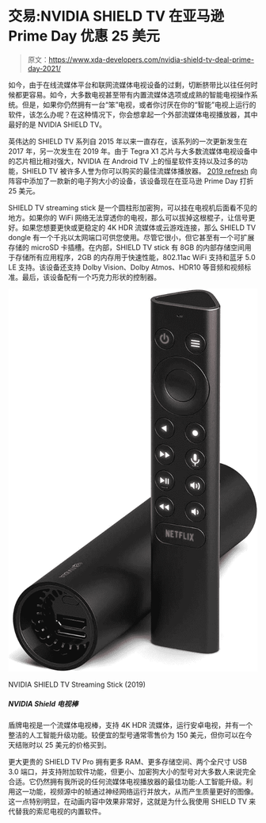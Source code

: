 # 交易:NVIDIA SHIELD TV 在亚马逊 Prime Day 优惠 25 美元

> 原文：<https://www.xda-developers.com/nvidia-shield-tv-deal-prime-day-2021/>

如今，由于在线流媒体平台和联网流媒体电视设备的过剩，切断脐带比以往任何时候都更容易。如今，大多数电视甚至带有内置流媒体选项或成熟的智能电视操作系统。但是，如果你仍然拥有一台“笨”电视，或者你讨厌在你的“智能”电视上运行的软件，该怎么办呢？在这种情况下，你会想拿起一个外部流媒体电视播放器，其中最好的是 NVIDIA SHIELD TV。

英伟达的 SHIELD TV 系列自 2015 年以来一直存在，该系列的一次更新发生在 2017 年，另一次发生在 2019 年。由于 Tegra X1 芯片与大多数流媒体电视设备中的芯片相比相对强大，NVIDIA 在 Android TV 上的恒星软件支持以及过多的功能，SHIELD TV 被许多人誉为你可以购买的最佳流媒体播放器。 [2019 refresh](https://www.xda-developers.com/nvidia-shield-tv-pro-shield-tv-stick-announced/) 向阵容中添加了一款新的电子狗大小的设备，该设备现在在亚马逊 Prime Day 打折 25 美元。

SHIELD TV streaming stick 是一个圆柱形加密狗，可以挂在电视机后面看不见的地方。如果你的 WiFi 网络无法穿透你的电视，那么可以拔掉这根棍子，让信号更好。如果您想要更快或更稳定的 4K HDR 流媒体或云游戏连接，那么 SHIELD TV dongle 有一个千兆以太网端口可供您使用。尽管它很小，但它甚至有一个可扩展存储的 microSD 卡插槽。在内部，SHIELD TV stick 有 8GB 的内部存储空间用于存储所有应用程序，2GB 的内存用于快速性能，802.11ac WiFi 支持和蓝牙 5.0 LE 支持。该设备还支持 Dolby Vision、Dolby Atmos、HDR10 等音频和视频标准。最后，该设备配有一个巧克力形状的控制器。

 <picture>![The SHIELD TV is a streaming TV stick that supports 4K HDR streaming, runs Android TV, and has a neat AI upscaling feature. The cheaper model normally retails for $150 but you can grab it for $25 off today at checkout.](img/8d9fd35e207837f9351243da86e757c0.png)</picture> 

NVIDIA SHIELD TV Streaming Stick (2019)

##### NVIDIA Shield 电视棒

盾牌电视是一个流媒体电视棒，支持 4K HDR 流媒体，运行安卓电视，并有一个整洁的人工智能升级功能。较便宜的型号通常零售价为 150 美元，但你可以在今天结账时以 25 美元的价格买到。

更大更贵的 SHIELD TV Pro 拥有更多 RAM、更多存储空间、两个全尺寸 USB 3.0 端口，并支持附加软件功能，但更小、加密狗大小的型号对大多数人来说完全合适。它仍然拥有我所说的任何流媒体电视播放器的最佳功能:人工智能升级。利用这一功能，视频源中的帧通过神经网络运行并放大，从而产生质量更好的图像。这一点特别明显，在动画内容中效果非常好，这就是为什么我使用 SHIELD TV 来代替我的索尼电视的内置软件。